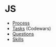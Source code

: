 # JS 

* [Process](./process.md)
* [Tasks](./tasks.md) (Codewars)
* [Questions](./questions.md)
* [Skills](./skills.md)

